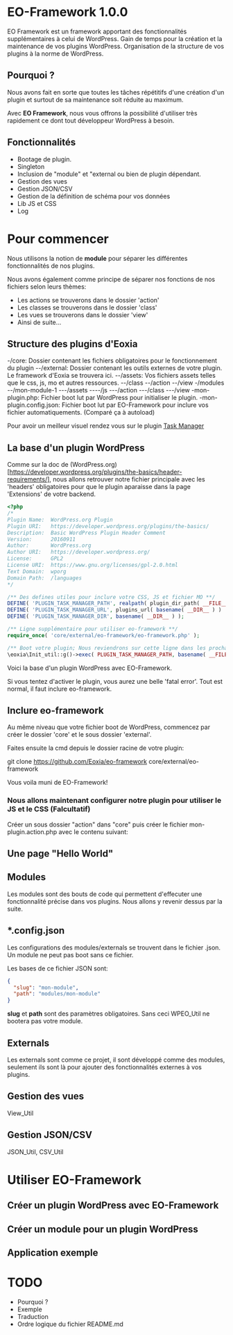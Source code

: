 # EO-Framework 1.0.0

EO Framework est un framework apportant des fonctionnalités supplémentaires à celui de WordPress.
Gain de temps pour la création et la maintenance de vos plugins WordPress.
Organisation de la structure de vos plugins à la norme de WordPress.

## Pourquoi ?

Nous avons fait en sorte que toutes les tâches répétitifs d'une création d'un plugin et surtout de sa maintenance soit réduite au maximum.

Avec **EO Framework**, nous vous offrons la possibilité d'utiliser très rapidement ce dont tout développeur WordPress à besoin.

## Fonctionnalités

* Bootage de plugin.
* Singleton
* Inclusion de "module" et "external ou bien de plugin dépendant.
* Gestion des vues
* Gestion JSON/CSV
* Gestion de la définition de schéma pour vos données
* Lib JS et CSS
* Log

# Pour commencer

Nous utilisons la notion de **module** pour séparer les différentes fonctionnalités de nos plugins.

Nous avons également comme principe de séparer nos fonctions de nos fichiers selon leurs thèmes:
* Les actions se trouverons dans le dossier 'action'
* Les classes se trouverons dans le dossier 'class'
* Les vues se trouverons dans le dossier 'view'
* Ainsi de suite...

## Structure des plugins d'Eoxia

-/core: Dossier contenant les fichiers obligatoires pour le fonctionnement du plugin
--/external: Dossier contenant les outils externes de votre plugin. Le framework d'Eoxia se trouvera ici.
--/assets: Vos fichiers assets telles que le css, js, mo et autres ressources.
--/class
--/action
--/view
-/modules
--/mon-module-1
---/assets
----/js
---/action
---/class
---/view
-mon-plugin.php: Fichier boot lut par WordPress pour initialiser le plugin.
-mon-plugin.config.json: Fichier boot lut par EO-Framework pour inclure vos fichier automatiquements. (Comparé ça à autoload)

Pour avoir un meilleur visuel rendez vous sur le plugin [Task Manager](https://github.com/Eoxia/task-manager)

## La base d'un plugin WordPress

Comme sur la doc de (WordPress.org)[https://developer.wordpress.org/plugins/the-basics/header-requirements/], nous allons retrouver notre fichier principale avec les 'headers' obligatoires pour que le plugin aparaisse dans la page 'Extensions' de votre backend.

```php
<?php
/*
Plugin Name:  WordPress.org Plugin
Plugin URI:   https://developer.wordpress.org/plugins/the-basics/
Description:  Basic WordPress Plugin Header Comment
Version:      20160911
Author:       WordPress.org
Author URI:   https://developer.wordpress.org/
License:      GPL2
License URI:  https://www.gnu.org/licenses/gpl-2.0.html
Text Domain:  wporg
Domain Path:  /languages
*/

/** Des defines utiles pour inclure votre CSS, JS et fichier MO **/
DEFINE( 'PLUGIN_TASK_MANAGER_PATH', realpath( plugin_dir_path( __FILE__ ) ) . '/' );
DEFINE( 'PLUGIN_TASK_MANAGER_URL', plugins_url( basename( __DIR__ ) ) . '/' );
DEFINE( 'PLUGIN_TASK_MANAGER_DIR', basename( __DIR__ ) );

/** Ligne supplémentaire pour utiliser eo-framework **/
require_once( 'core/external/eo-framework/eo-framework.php' );

/** Boot votre plugin; Nous reviendrons sur cette ligne dans les prochains chapitres. **/
\eoxia\Init_util::g()->exec( PLUGIN_TASK_MANAGER_PATH, basename( __FILE__, '.php' ) );
```
Voici la base d'un plugin WordPress avec EO-Framework.

Si vous tentez d'activer le plugin, vous aurez une belle 'fatal error'. Tout est normal, il faut inclure eo-framework.

## Inclure eo-framework

Au même niveau que votre fichier boot de WordPress, commencez par créer le dossier 'core' et le sous dossier 'external'.

Faites ensuite la cmd depuis le dossier racine de votre plugin:

git clone https://github.com/Eoxia/eo-framework core/external/eo-framework

Vous voila muni de EO-Framework!

### Nous allons maintenant configurer notre plugin pour utiliser le JS et le CSS (Falcultatif)

Créer un sous dossier "action" dans "core" puis créer le fichier mon-plugin.action.php avec le contenu suivant:


## Une page "Hello World"



## Modules

Les modules sont des bouts de code qui permettent d'effecuter une fonctionnalité précise dans vos plugins. Nous allons y revenir dessus par la suite.

## *.config.json

Les configurations des modules/externals se trouvent dans le fichier .json. Un module ne peut pas boot sans ce fichier.

Les bases de ce fichier JSON sont:

```json
{
  "slug": "mon-module",
  "path": "modules/mon-module"
}
```

**slug** et **path** sont des paramètres obligatoires. Sans ceci WPEO_Util ne bootera pas votre module.

## Externals

Les externals sont comme ce projet, il sont développé comme des modules, seulement ils sont là pour ajouter des fonctionnalités externes à vos plugins.

## Gestion des vues

View_Util

## Gestion JSON/CSV

JSON_Util, CSV_Util

# Utiliser EO-Framework

## Créer un plugin WordPress avec EO-Framework

## Créer un module pour un plugin WordPress

## Application exemple

# TODO

* Pourquoi ?
* Exemple
* Traduction
* Ordre logique du fichier README.md
